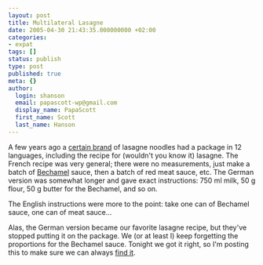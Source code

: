 ```yaml
---
layout: post
title: Multilateral Lasagne
date: 2005-04-30 21:43:35.000000000 +02:00
categories:
- expat
tags: []
status: publish
type: post
published: true
meta: {}
author:
  login: shanson
  email: papascott-wp@gmail.com
  display_name: PapaScott
  first_name: Scott
  last_name: Hanson
---
```

<p>A few years ago a <a href="http://www.buitoni.com/">certain brand</a> of lasagne noodles had a package in 12 languages, including the recipe for (wouldn't you know it) lasagne. The French recipe was very general; there were no measurements, just make a batch of <a href="http://frenchfood.about.com/od/frenchcuisinebasics/a/bechamel.htm">Bechamel</a> sauce, then a batch of red meat sauce, etc. The German version was somewhat longer and gave exact instructions: 750 ml milk, 50 g flour, 50 g butter for the Bechamel, and so on. </p>
<p>The English instructions were more to the point: take one can of Bechamel sauce, one can of meat sauce...</p>
<p>Alas, the German version became our favorite lasagne recipe, but they've stopped putting it on the package. We (or at least I) keep forgetting the proportions for the Bechamel sauce. Tonight we got it right, so I'm posting this to make sure we can always <a href="http://www.google.com/search?q=bechamel+site%3Apapascott.de">find it</a>.</p>

